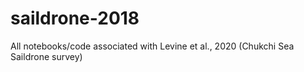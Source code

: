 # saildrone-2018
All notebooks/code associated with Levine et al., 2020 (Chukchi Sea Saildrone survey)
